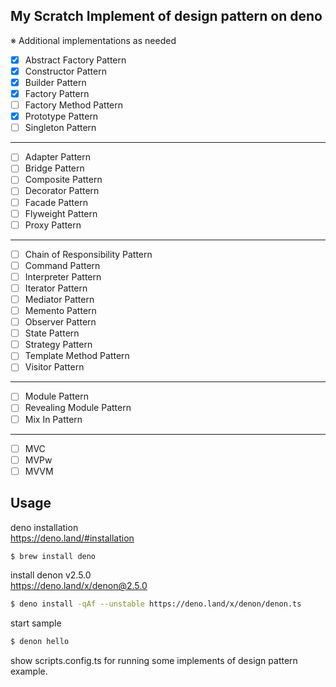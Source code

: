 ## My Scratch Implement of design pattern on deno

※ Additional implementations as needed

* [x] Abstract Factory Pattern
* [x] Constructor Pattern
* [x] Builder Pattern
* [x] Factory Pattern
* [ ] Factory Method Pattern
* [x] Prototype Pattern
* [ ] Singleton Pattern
---
* [ ] Adapter Pattern
* [ ] Bridge Pattern
* [ ] Composite Pattern
* [ ] Decorator Pattern
* [ ] Facade Pattern
* [ ] Flyweight Pattern
* [ ] Proxy Pattern
---
* [ ] Chain of Responsibility Pattern
* [ ] Command Pattern
* [ ] Interpreter Pattern
* [ ] Iterator Pattern
* [ ] Mediator Pattern
* [ ] Memento Pattern
* [ ] Observer Pattern
* [ ] State Pattern
* [ ] Strategy Pattern
* [ ] Template Method Pattern
* [ ] Visitor Pattern
---
* [ ] Module Pattern
* [ ] Revealing Module Pattern
* [ ] Mix In Pattern
---
* [ ] MVC
* [ ] MVPw
* [ ] MVVM

## Usage

deno installation  
https://deno.land/#installation

```sh
$ brew install deno
```

install denon v2.5.0  
https://deno.land/x/denon@2.5.0

```sh
$ deno install -qAf --unstable https://deno.land/x/denon/denon.ts
```

start sample

```sh
$ denon hello
```

show scripts.config.ts for running some implements of design pattern example.
